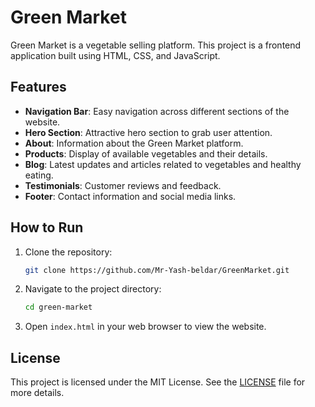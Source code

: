 # Green Market
Green Market is a vegetable selling platform. This project is a frontend application built using HTML, CSS, and JavaScript.

## Features
- **Navigation Bar**: Easy navigation across different sections of the website.
- **Hero Section**: Attractive hero section to grab user attention.
- **About**: Information about the Green Market platform.
- **Products**: Display of available vegetables and their details.
- **Blog**: Latest updates and articles related to vegetables and healthy eating.
- **Testimonials**: Customer reviews and feedback.
- **Footer**: Contact information and social media links.

## How to Run
1. Clone the repository:
    ```bash
    git clone https://github.com/Mr-Yash-beldar/GreenMarket.git
    ```
2. Navigate to the project directory:
    ```bash
    cd green-market
    ```
3. Open `index.html` in your web browser to view the website.

## License
This project is licensed under the MIT License. See the [LICENSE](LICENSE) file for more details.